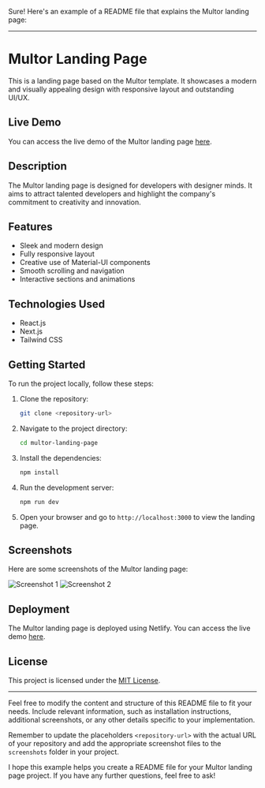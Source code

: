 Sure! Here's an example of a README file that explains the Multor landing page:

---

# Multor Landing Page

This is a landing page based on the Multor template. It showcases a modern and visually appealing design with responsive layout and outstanding UI/UX.

## Live Demo

You can access the live demo of the Multor landing page [here](https://multor-landing-page.netlify.app/).

## Description

The Multor landing page is designed for developers with designer minds. It aims to attract talented developers and highlight the company's commitment to creativity and innovation.

## Features

- Sleek and modern design
- Fully responsive layout
- Creative use of Material-UI components
- Smooth scrolling and navigation
- Interactive sections and animations

## Technologies Used

- React.js
- Next.js
- Tailwind CSS

## Getting Started

To run the project locally, follow these steps:

1. Clone the repository:

   ```bash
   git clone <repository-url>
   ```

2. Navigate to the project directory:

   ```bash
   cd multor-landing-page
   ```

3. Install the dependencies:

   ```bash
   npm install
   ```

4. Run the development server:

   ```bash
   npm run dev
   ```

5. Open your browser and go to `http://localhost:3000` to view the landing page.

## Screenshots

Here are some screenshots of the Multor landing page:

![Screenshot 1](./screenshots/screenshot1.png)
![Screenshot 2](./screenshots/screenshot2.png)

## Deployment

The Multor landing page is deployed using Netlify. You can access the live demo [here](https://multor-landing-page.netlify.app/).

## License

This project is licensed under the [MIT License](LICENSE).

---

Feel free to modify the content and structure of this README file to fit your needs. Include relevant information, such as installation instructions, additional screenshots, or any other details specific to your implementation.

Remember to update the placeholders `<repository-url>` with the actual URL of your repository and add the appropriate screenshot files to the `screenshots` folder in your project.

I hope this example helps you create a README file for your Multor landing page project. If you have any further questions, feel free to ask!